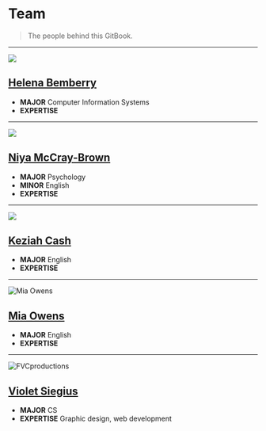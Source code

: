 # Team

> The people behind this GitBook.

---

![](https://lh3.googleusercontent.com/-sIK1rT50N9Y/AAAAAAAAAAI/AAAAAAAAACA/YTu-BJ7P6dg/photo.jpg)

## [Helena Bemberry](https://plus.google.com/117327269956066522488)

- **MAJOR** Computer Information Systems
- **EXPERTISE**

---

![](https://media.licdn.com/media/p/7/005/0ab/2ba/3181837.jpg)

## [Niya McCray-Brown](https://www.linkedin.com/pub/niya-mccray-brown/9b/90b/334)

- **MAJOR** Psychology
- **MINOR** English
- **EXPERTISE**

---

![](https://fbcdn-profile-a.akamaihd.net/hprofile-ak-xaf1/v/t1.0-1/c2.143.716.716/s160x160/1383616_600379730003989_654363717_n.jpg?oh=0b6a3bbe6d79b4a56550eca01c34cfbf&oe=557CC946&__gda__=1437406086_4364bf04df19fcf1cc4b193c624afbf4)

## [Keziah Cash](https://www.facebook.com/keziah.cash)

- **MAJOR** English
- **EXPERTISE**

---

![][image-4]

## [Mia Owens][1]

- **MAJOR** English
- **EXPERTISE**

---

![][image-5]

## [Violet Siegius][2]

- **MAJOR** CS
- **EXPERTISE** Graphic design, web development

[1]:	http://www.linkedin.com/pub/mia-owens/b2/b0a/640 "Mia Owens - LinkedIn"
[2]:	http://linkedin.com/in/fvcproductions "Violet Siegius - LinkedIn"

[image-4]:	https://media.licdn.com/mpr/mpr/shrink_200_200/AAEAAQAAAAAAAAJQAAAAJGQwOTkwN2IzLTlmMzAtNDFjZC04YWUxLWMzZTBlYTgwN2EwYg.jpg "Mia Owens"
[image-5]:	https://secure.gravatar.com/avatar/b1a2df35e8ba51708467c3c47a3305c7?s=200&d=%2F%2Fwac.A8B5.edgecastcdn.net%2F80A8B5%2Fstatic-assets%2Fassets%2Fcontent%2Fdefault_avatar-da0d43531e2db7455dc68b8f80e7dc21.png&r=pg "FVCproductions"
